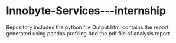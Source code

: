 # Innobyte-Services---internship
Repository includes the python file
Output.html contains the report generated using pandas profiling
And the pdf file of analysis report
